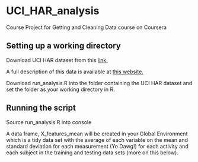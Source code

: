 # UCI_HAR_analysis
Course Project for Getting and Cleaning Data course on Coursera
## Setting up a working directory
Download UCI HAR dataset from this [link.](https://d396qusza40orc.cloudfront.net/getdata%2Fprojectfiles%2FUCI%20HAR%20Dataset.zip)

A full description of this data is available at [this website.](http://archive.ics.uci.edu/ml/datasets/Human+Activity+Recognition+Using+Smartphones)

Download run_analysis.R into the folder containing the UCI HAR dataset and set the folder as your working directory in R.

## Running the script
Source run_analysis.R into console

A data frame, X_features_mean will be created in your Global Environment which is a tidy data set with the average of each variable on the mean and standard deviation for each measurement (Yo Dawg!) for each activity and each subject in the training and testing data sets (more on this below).
